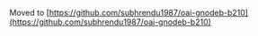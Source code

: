 Moved to [https://github.com/subhrendu1987/oai-gnodeb-b210](https://github.com/subhrendu1987/oai-gnodeb-b210)
